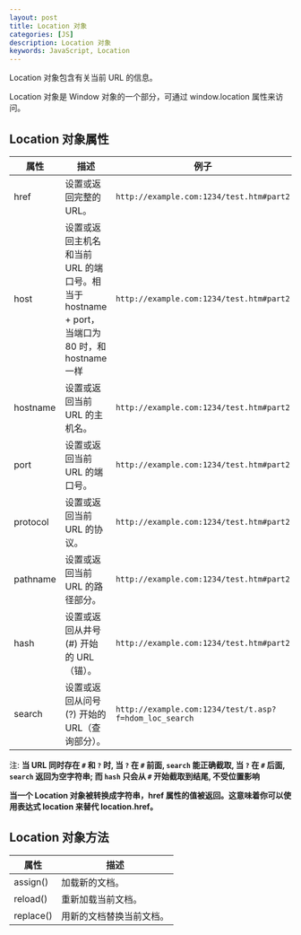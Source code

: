 ```yaml
---
layout: post
title: Location 对象
categories: [JS]
description: Location 对象
keywords: JavaScript, Location
---
```


Location 对象包含有关当前 URL 的信息。

Location 对象是 Window 对象的一个部分，可通过 window.location 属性来访问。

## Location 对象属性

|属性|	描述| 例子 | 返回值
|--|--|--|--|
|href	 |设置或返回完整的 URL。| `http://example.com:1234/test.htm#part2` | `http://example.com:1234/test.htm#part2`
|host	 |设置或返回主机名和当前 URL 的端口号。相当于 hostname + port，当端口为 80 时，和 hostname 一样| `http://example.com:1234/test.htm#part2` |  `example.com:1234`
|hostname	 |设置或返回当前 URL 的主机名。| `http://example.com:1234/test.htm#part2` | `example.com`
|port	 |设置或返回当前 URL 的端口号。| `http://example.com:1234/test.htm#part2` | `1234` |
|protocol	 |设置或返回当前 URL 的协议。| `http://example.com:1234/test.htm#part2` | `http:`
|pathname	 |设置或返回当前 URL 的路径部分。| `http://example.com:1234/test.htm#part2` | `/test.htm`
|hash	 |设置或返回从井号 (#) 开始的 URL（锚）。| `http://example.com:1234/test.htm#part2` | `#part2`
|search	 |设置或返回从问号 (?) 开始的 URL（查询部分）。| `http://example.com:1234/test/t.asp?f=hdom_loc_search` | `?f=hdom_loc_search` |

注: **当 URL 同时存在 `#` 和 `?` 时, 当 `?` 在 `#` 前面, `search` 能正确截取, 当 `?` 在 `#` 后面, `search` 返回为空字符串; 而 `hash` 只会从 `#` 开始截取到结尾, 不受位置影响**

**当一个 Location 对象被转换成字符串，href 属性的值被返回。这意味着你可以使用表达式 location 来替代 location.href。**

## Location 对象方法

|属性|	描述|
|--|--|
|assign()	|加载新的文档。|
|reload()	|重新加载当前文档。|
|replace()	|用新的文档替换当前文档。|

